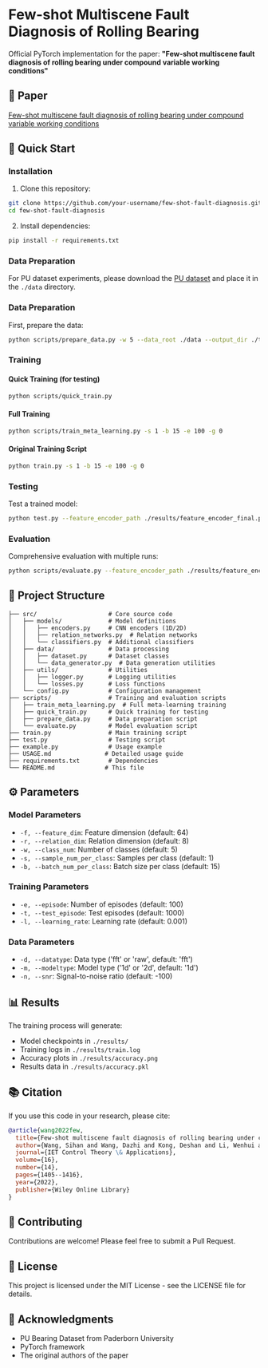 # Few-shot Multiscene Fault Diagnosis of Rolling Bearing

Official PyTorch implementation for the paper: **"Few-shot multiscene fault diagnosis of rolling bearing under compound variable working conditions"**

## 📖 Paper

[Few-shot multiscene fault diagnosis of rolling bearing under compound variable working conditions](https://ietresearch.onlinelibrary.wiley.com/share/GY5UQBH9GAJKI3P2UAEG?target=10.1049/cth2.12315)

## 🚀 Quick Start

### Installation

1. Clone this repository:
```bash
git clone https://github.com/your-username/few-shot-fault-diagnosis.git
cd few-shot-fault-diagnosis
```

2. Install dependencies:
```bash
pip install -r requirements.txt
```

### Data Preparation

For PU dataset experiments, please download the [PU dataset](https://mb.uni-paderborn.de/kat/forschung/datacenter/bearing-datacenter) and place it in the `./data` directory.

### Data Preparation

First, prepare the data:
```bash
python scripts/prepare_data.py -w 5 --data_root ./data --output_dir ./tempdata
```

### Training

#### Quick Training (for testing)
```bash
python scripts/quick_train.py
```

#### Full Training
```bash
python scripts/train_meta_learning.py -s 1 -b 15 -e 100 -g 0
```

#### Original Training Script
```bash
python train.py -s 1 -b 15 -e 100 -g 0
```

### Testing

Test a trained model:
```bash
python test.py --feature_encoder_path ./results/feature_encoder_final.pkl --relation_network_path ./results/relation_network_final.pkl
```

### Evaluation

Comprehensive evaluation with multiple runs:
```bash
python scripts/evaluate.py --feature_encoder_path ./results/feature_encoder_final.pkl --relation_network_path ./results/relation_network_final.pkl --num_runs 5
```

## 📁 Project Structure

```
├── src/                    # Core source code
│   ├── models/             # Model definitions
│   │   ├── encoders.py     # CNN encoders (1D/2D)
│   │   ├── relation_networks.py  # Relation networks
│   │   └── classifiers.py  # Additional classifiers
│   ├── data/               # Data processing
│   │   ├── dataset.py      # Dataset classes
│   │   └── data_generator.py  # Data generation utilities
│   ├── utils/              # Utilities
│   │   ├── logger.py       # Logging utilities
│   │   └── losses.py       # Loss functions
│   └── config.py           # Configuration management
├── scripts/                # Training and evaluation scripts
│   ├── train_meta_learning.py  # Full meta-learning training
│   ├── quick_train.py      # Quick training for testing
│   ├── prepare_data.py     # Data preparation script
│   └── evaluate.py         # Model evaluation script
├── train.py                # Main training script
├── test.py                 # Testing script
├── example.py              # Usage example
├── USAGE.md               # Detailed usage guide
├── requirements.txt        # Dependencies
└── README.md              # This file
```

## ⚙️ Parameters

### Model Parameters
- `-f, --feature_dim`: Feature dimension (default: 64)
- `-r, --relation_dim`: Relation dimension (default: 8)
- `-w, --class_num`: Number of classes (default: 5)
- `-s, --sample_num_per_class`: Samples per class (default: 1)
- `-b, --batch_num_per_class`: Batch size per class (default: 15)

### Training Parameters
- `-e, --episode`: Number of episodes (default: 100)
- `-t, --test_episode`: Test episodes (default: 1000)
- `-l, --learning_rate`: Learning rate (default: 0.001)

### Data Parameters
- `-d, --datatype`: Data type ('fft' or 'raw', default: 'fft')
- `-m, --modeltype`: Model type ('1d' or '2d', default: '1d')
- `-n, --snr`: Signal-to-noise ratio (default: -100)

## 📊 Results

The training process will generate:
- Model checkpoints in `./results/`
- Training logs in `./results/train.log`
- Accuracy plots in `./results/accuracy.png`
- Results data in `./results/accuracy.pkl`

## 📚 Citation

If you use this code in your research, please cite:

```bibtex
@article{wang2022few,
  title={Few-shot multiscene fault diagnosis of rolling bearing under compound variable working conditions},
  author={Wang, Sihan and Wang, Dazhi and Kong, Deshan and Li, Wenhui and Wang, Jiaxing and Wang, Huanjie},
  journal={IET Control Theory \& Applications},
  volume={16},
  number={14},
  pages={1405--1416},
  year={2022},
  publisher={Wiley Online Library}
}
```

## 🤝 Contributing

Contributions are welcome! Please feel free to submit a Pull Request.

## 📄 License

This project is licensed under the MIT License - see the LICENSE file for details.

## 🙏 Acknowledgments

- PU Bearing Dataset from Paderborn University
- PyTorch framework
- The original authors of the paper


